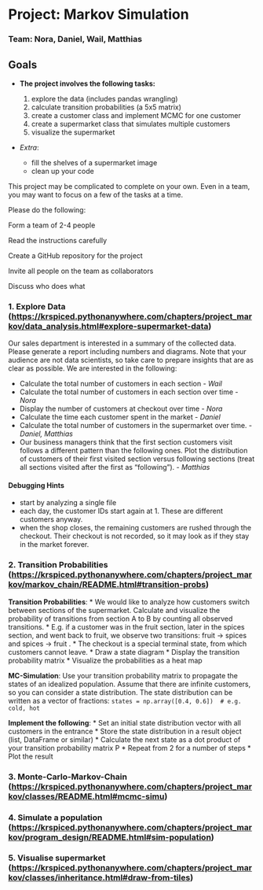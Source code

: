 # Project: Markov Simulation

### Team: Nora, Daniel, Wail, Matthias

## Goals
* **The project involves the following tasks:**

    1. explore the data (includes pandas wrangling)
    2. calculate transition probabilities (a 5x5 matrix)
    3. create a customer class and implement MCMC for one customer
    4. create a supermarket class that simulates multiple customers
    5. visualize the supermarket

* *Extra*:
    * fill the shelves of a supermarket image
    * clean up your code

This project may be complicated to complete on your own. Even in a team, you may want to focus on a few of the tasks at a time.

Please do the following:

Form a team of 2-4 people

Read the instructions carefully

Create a GitHub repository for the project

Invite all people on the team as collaborators

Discuss who does what


### 1. Explore Data (https://krspiced.pythonanywhere.com/chapters/project_markov/data_analysis.html#explore-supermarket-data)

Our sales department is interested in a summary of the collected data. Please generate a report including numbers and diagrams. Note that your audience are not data scientists, so take care to prepare insights that are as clear as possible. We are interested in the following:

* Calculate the total number of customers in each section   - *Wail*
* Calculate the total number of customers in each section over time     - *Nora*
* Display the number of customers at checkout over time     - *Nora*
* Calculate the time each customer spent in the market      - *Daniel*
* Calculate the total number of customers in the supermarket over time.     - *Daniel, Matthias*
* Our business managers think that the first section customers visit follows a different pattern than the following ones. Plot the distribution of customers of their first visited section versus following sections (treat all sections visited after the first as “following”).      - *Matthias*

#### Debugging Hints

* start by analyzing a single file
* each day, the customer IDs start again at 1. These are different customers anyway.
* when the shop closes, the remaining customers are rushed through the checkout. Their checkout is not recorded, so it may look as if they stay in the market forever.


### 2. Transition Probabilities (https://krspiced.pythonanywhere.com/chapters/project_markov/markov_chain/README.html#transition-probs)

**Transition Probabilities**:
    * We would like to analyze how customers switch between sections of the supermarket. Calculate and visualize the probability of transitions from section A to B by counting all observed transitions.
    * E.g. if a customer was in the fruit section, later in the spices section, and went back to fruit, we observe two transitions: fruit → spices and spices → fruit .
    * The checkout is a special terminal state, from which customers cannot leave.
    * Draw a state diagram
    * Display the transition probability matrix
    * Visualize the probabilities as a heat map



**MC-Simulation**:
Use your transition probability matrix to propagate the states of an idealized population. Assume that there are infinite customers, so you can consider a state distribution.
The state distribution can be written as a vector of fractions:
`states = np.array([0.4, 0.6])  # e.g. cold, hot`

**Implement the following**:
    * Set an initial state distribution vector with all customers in the entrance
    * Store the state distribution in a result object (list, DataFrame or similar)
    * Calculate the next state as a dot product of your transition probability matrix P
    * Repeat from 2 for a number of steps
    * Plot the result

### 3. Monte-Carlo-Markov-Chain (https://krspiced.pythonanywhere.com/chapters/project_markov/classes/README.html#mcmc-simu)

### 4. Simulate a population (https://krspiced.pythonanywhere.com/chapters/project_markov/program_design/README.html#sim-population)

### 5. Visualise supermarket (https://krspiced.pythonanywhere.com/chapters/project_markov/classes/inheritance.html#draw-from-tiles)
